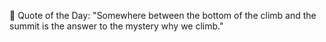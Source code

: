 <!-- start quote -->
💬 Quote of the Day: "Somewhere between the bottom of the climb and the summit is the answer to the mystery why we climb."
<!-- end quote -->